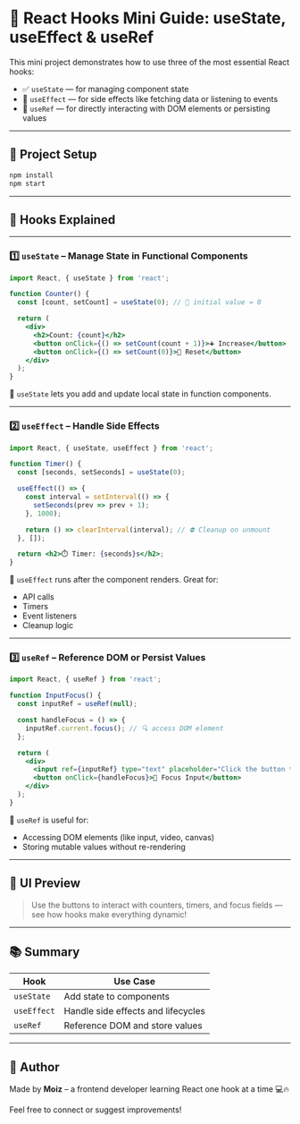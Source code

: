 # 🚀 React Hooks Mini Guide: useState, useEffect & useRef

This mini project demonstrates how to use three of the most essential React hooks:

- ✅ `useState` — for managing component state
- 🔁 `useEffect` — for side effects like fetching data or listening to events
- 🎯 `useRef` — for directly interacting with DOM elements or persisting values

---

## 📁 Project Setup

```bash
npm install
npm start
```

---

## 🌟 Hooks Explained

---

### 1️⃣ `useState` – Manage State in Functional Components

```jsx
import React, { useState } from 'react';

function Counter() {
  const [count, setCount] = useState(0); // 🔁 initial value = 0

  return (
    <div>
      <h2>Count: {count}</h2>
      <button onClick={() => setCount(count + 1)}>➕ Increase</button>
      <button onClick={() => setCount(0)}>🔄 Reset</button>
    </div>
  );
}
```

📌 `useState` lets you add and update local state in function components.

---

### 2️⃣ `useEffect` – Handle Side Effects

```jsx
import React, { useState, useEffect } from 'react';

function Timer() {
  const [seconds, setSeconds] = useState(0);

  useEffect(() => {
    const interval = setInterval(() => {
      setSeconds(prev => prev + 1);
    }, 1000);

    return () => clearInterval(interval); // ⛔ Cleanup on unmount
  }, []);

  return <h2>⏱️ Timer: {seconds}s</h2>;
}
```

📌 `useEffect` runs after the component renders. Great for:
- API calls
- Timers
- Event listeners
- Cleanup logic

---

### 3️⃣ `useRef` – Reference DOM or Persist Values

```jsx
import React, { useRef } from 'react';

function InputFocus() {
  const inputRef = useRef(null);

  const handleFocus = () => {
    inputRef.current.focus(); // 🔍 access DOM element
  };

  return (
    <div>
      <input ref={inputRef} type="text" placeholder="Click the button to focus me!" />
      <button onClick={handleFocus}>🎯 Focus Input</button>
    </div>
  );
}
```

📌 `useRef` is useful for:
- Accessing DOM elements (like input, video, canvas)
- Storing mutable values without re-rendering

---

## 🎨 UI Preview

> Use the buttons to interact with counters, timers, and focus fields — see how hooks make everything dynamic!

---

## 📚 Summary

| Hook       | Use Case                          |
|------------|------------------------------------|
| `useState` | Add state to components            |
| `useEffect`| Handle side effects and lifecycles |
| `useRef`   | Reference DOM and store values     |

---

## 🧠 Author

Made by **Moiz** – a frontend developer learning React one hook at a time 💻🔥

Feel free to connect or suggest improvements!

